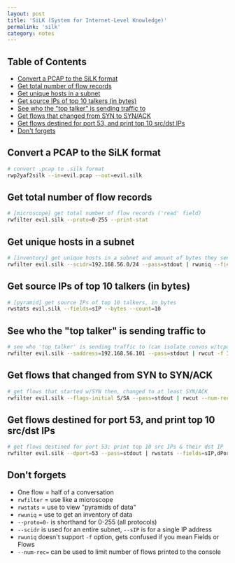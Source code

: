 ```yaml
---
layout: post
title: 'SiLK (System for Internet-Level Knowledge)'
permalink: 'silk'
category: notes
---
```


## Table of Contents
* [Convert a PCAP to the SiLK format](#convert-a-pcap-to-the-silk-format)
* [Get total number of flow records](#get-total-number-of-flow-records)
* [Get unique hosts in a subnet](#get-unique-hosts-in-a-subnet)
* [Get source IPs of top 10 talkers (in bytes)](#get-source-ips-of-top-10-talkers-in-bytes)
* [See who the "top talker" is sending traffic to](#see-who-the-top-talker-is-sending-traffic-to)
* [Get flows that changed from SYN to SYN/ACK](#get-flows-that-changed-from-syn-to-synack)
* [Get flows destined for port 53, and print top 10 src/dst IPs](#get-flows-destined-for-port-53-and-print-top-10-srcdst-ips)
* [Don't forgets](#dont-forgets)

## Convert a PCAP to the SiLK format
```bash
# convert .pcap to .silk format
rwp2yaf2silk --in=evil.pcap --out=evil.silk
```

## Get total number of flow records
```bash
# [microscope] get total number of flow records ('read' field)
rwfilter evil.silk --proto=0-255 --print-stat
```

## Get unique hosts in a subnet
```bash
# [inventory] get unique hosts in a subnet and amount of bytes they sent
rwfilter evil.silk --scidr=192.168.56.0/24 --pass=stdout | rwuniq --fields=sIP --values=bytes
```

## Get source IPs of top 10 talkers (in bytes)
```bash
# [pyramid] get source IPs of top 10 talkers, in bytes
rwstats evil.silk --fields=sIP --bytes --count=10
```

## See who the "top talker" is sending traffic to
```bash
# see who 'top talker' is sending traffic to (can isolate convos w/tcpdump)
rwfilter evil.silk --saddress=192.168.56.101 --pass=stdout | rwcut -f 1-8
```

## Get flows that changed from SYN to SYN/ACK
```bash
# get flows that started w/SYN then, changed to at least SYN/ACK
rwfilter evil.silk --flags-initial S/SA --pass=stdout | rwcut --num-rec=5
```

## Get flows destined for port 53, and print top 10 src/dst IPs
```bash
# get flows destined for port 53; print top 10 src IPs & their dst IP
rwfilter evil.silk --dport=53 --pass=stdout | rwstats --fields=sIP,dPort --count=10
```

## Don't forgets
* One flow = half of a conversation
* `rwfilter` = use like a microscope
* `rwstats` = use to view "pyramids of data"
* `rwuniq` = use to get an inventory of data
* `--proto=0-` is shorthand for 0-255 (all protocols)
* `--scidr` is used for an entire subnet, `--sIP` is for a single IP address
* `rwuniq` doesn't support `-f` option, gets confused if you mean Fields or Flows
* `--num-rec=` can be used to limit number of flows printed to the console
